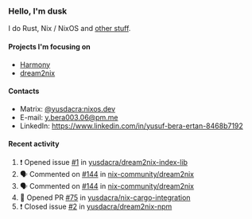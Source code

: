 ### Hello, I'm dusk

I do Rust, Nix / NixOS and [other stuff](https://yusdacra.gitlab.io/about).

#### Projects I'm focusing on

- [Harmony](https://harmonyapp.io)
- [dream2nix](https://github.com/nix-community/dream2nix)

#### Contacts

- Matrix: [@yusdacra:nixos.dev](https://matrix.to/#/@yusdacra:nixos.dev)
- E-mail: y.bera003.06@pm.me
- LinkedIn: https://www.linkedin.com/in/yusuf-bera-ertan-8468b7192

#### Recent activity

<!--START_SECTION:activity-->
1. ❗️ Opened issue [#1](https://github.com/yusdacra/dream2nix-index-lib/issues/1) in [yusdacra/dream2nix-index-lib](https://github.com/yusdacra/dream2nix-index-lib)
2. 🗣 Commented on [#144](https://github.com/nix-community/dream2nix/issues/144) in [nix-community/dream2nix](https://github.com/nix-community/dream2nix)
3. 🗣 Commented on [#144](https://github.com/nix-community/dream2nix/issues/144) in [nix-community/dream2nix](https://github.com/nix-community/dream2nix)
4. 💪 Opened PR [#75](https://github.com/yusdacra/nix-cargo-integration/pull/75) in [yusdacra/nix-cargo-integration](https://github.com/yusdacra/nix-cargo-integration)
5. ❗️ Closed issue [#2](https://github.com/yusdacra/dream2nix-npm/issues/2) in [yusdacra/dream2nix-npm](https://github.com/yusdacra/dream2nix-npm)
<!--END_SECTION:activity-->
